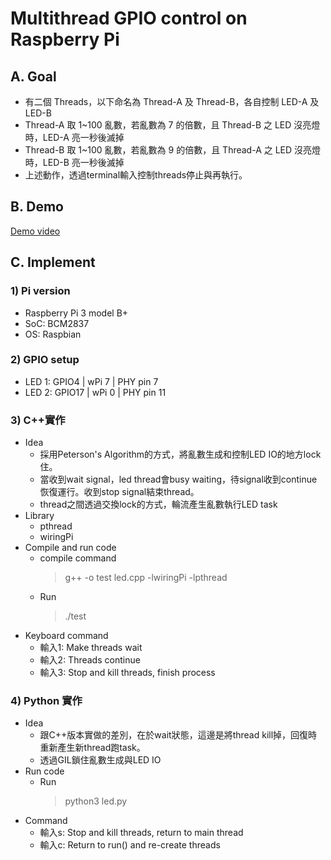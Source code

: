 # Multithread GPIO control on Raspberry Pi
## A. Goal
- 有二個 Threads，以下命名為 Thread-A 及 Thread-B，各自控制 LED-A 及 LED-B
- Thread-A 取 1~100 亂數，若亂數為 7 的倍數，且 Thread-B 之 LED 沒亮燈時，LED-A 亮一秒後滅掉
- Thread-B 取 1~100 亂數，若亂數為 9 的倍數，且 Thread-A 之 LED 沒亮燈時，LED-B 亮一秒後滅掉
- 上述動作，透過terminal輸入控制threads停止與再執行。
## B. Demo
[Demo video](https://youtu.be/pDDI-95khnU)
## C. Implement
### 1) Pi version
- Raspberry Pi 3 model B+
- SoC: BCM2837
- OS: Raspbian
### 2) GPIO setup
- LED 1: GPIO4 | wPi 7 | PHY pin 7
- LED 2: GPIO17 | wPi 0 | PHY pin 11

### 3) C++實作
- Idea
    - 採用Peterson's Algorithm的方式，將亂數生成和控制LED IO的地方lock住。
    - 當收到wait signal，led thread會busy waiting，待signal收到continue恢復運行。收到stop signal結束thread。
    - thread之間透過交換lock的方式，輪流產生亂數執行LED task
- Library
    - pthread
    - wiringPi
- Compile and run code
    - compile command
        > g++ -o test led.cpp -lwiringPi -lpthread
    - Run
        > ./test
- Keyboard command
  - 輸入1: Make threads wait
  - 輸入2: Threads continue
  - 輸入3: Stop and kill threads, finish process
### 4) Python 實作
- Idea
    - 跟C++版本實做的差別，在於wait狀態，這邊是將thread kill掉，回復時重新產生新thread跑task。
    - 透過GIL鎖住亂數生成與LED IO
- Run code
    - Run
        > python3 led.py
- Command
  - 輸入s: Stop and kill threads, return to main thread
  - 輸入c: Return to run() and re-create threads
